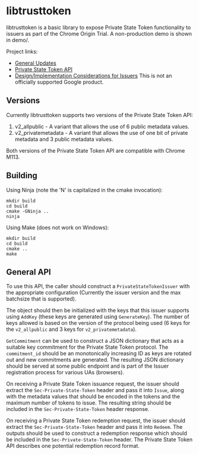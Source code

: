 # libtrusttoken

libtrusttoken is a basic library to expose Private State Token functionality to issuers
as part of the Chrome Origin Trial. A non-production demo is shown in demo/.

Project links:

  * [General Updates](https://sites.google.com/a/chromium.org/dev/updates/trust-token)
  * [Private State Token API](https://github.com/wicg/trust-token-api)
  * [Design/Implementation Considerations for Issuers](/ISSUERS.md)
This is not an officially supported Google product.

## Versions

Currently libtrusttoken supports two versions of the Private State Token API:

1. v2_allpublic - A variant that allows the use of 6 public metadata values.
1. v2_privatemetadata - A variant that allows the use of one bit of private metadata and 3 public metadata values.

Both versions of the Private State Token API are compatible with Chrome M113.

## Building

Using Ninja (note the 'N' is capitalized in the cmake invocation):

    mkdir build
    cd build
    cmake -GNinja ..
    ninja

Using Make (does not work on Windows):

    mkdir build
    cd build
    cmake ..
    make

## General API

To use this API, the caller should construct a `PrivateStateTokenIssuer` with the appropriate configuration (Currently the issuer version and the max batchsize that is supported).

The object should then be initialized with the keys that this issuer supports using `AddKey` (these keys are generated using `GenerateKey`). The number of keys allowed is based on the version of the protocol being used (6 keys for the `v2_allpublic` and 3 keys for `v2_privatemetadata`).

`GetCommitment` can be used to construct a JSON dictionary that acts as a suitable key commitment for the Private State Token protocol. The `commitment_id` should be an monotonically increasing ID as keys are rotated out and new commitments are generated. The resulting JSON dictionary should be served at some public endpoint and is part of the Issuer registration process for various UAs (browsers).

On receiving a Private State Token issuance request, the issuer should extract the `Sec-Private-State-Token` header and pass it into `Issue`, along with the metadata values that should be encoded in the tokens and the maximum number of tokens to issue. The resulting string should be included in the `Sec-Private-State-Token` header response.

On receiving a Private State Token redemption request, the issuer should extract the `Sec-Private-State-Token` header and pass it into `Redeem`. The outputs should be used to construct a redemption response which should be included in the `Sec-Private-State-Token` header. The Private State Token API describes one potential redemption record format.